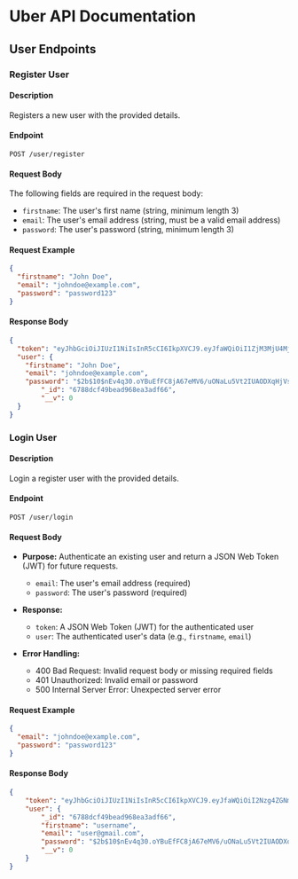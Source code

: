 # Uber API Documentation

## User Endpoints

### Register User

#### Description

Registers a new user with the provided details.

#### Endpoint
 
`POST /user/register`

#### Request Body

The following fields are required in the request body:

* `firstname`: The user's first name (string, minimum length 3)
* `email`: The user's email address (string, must be a valid email address)
* `password`: The user's password (string, minimum length 3)

#### Request Example

```json
{
  "firstname": "John Doe",
  "email": "johndoe@example.com",
  "password": "password123"
}

````

#### Response Body
```json
{
  "token": "eyJhbGciOiJIUzI1NiIsInR5cCI6IkpXVCJ9.eyJfaWQiOiI1ZjM3MjU4MjM4MjM4MjM4MjMiLCJpYXQiOjE2MjM3MjU4MjM4MjM4MjM4MjMiLCJleHAiOjE2MjM3MjU4MjM4MjM4MjM4MjMifQ.SflKxwRJSMeKKF2QT4fwpMeJf36POk6yJV_adQssw5c",
  "user": {
    "firstname": "John Doe",
    "email": "johndoe@example.com",
    "password": "$2b$10$nEv4q30.oYBuEfFC8jA67eMV6/uONaLu5Vt2IUAODXqHjVsYNGBcm",
        "_id": "6788dcf49bead968ea3adf66",
        "__v": 0
  }
}
````

### Login User

#### Description

Login a register user with the provided details.

#### Endpoint
 
`POST /user/login`

#### Request Body

* **Purpose:** Authenticate an existing user and return a JSON Web Token (JWT) for future requests.
 
   + `email`: The user's email address (required)
	+ `password`: The user's password (required)

* **Response:**
	+ `token`: A JSON Web Token (JWT) for the authenticated user
	+ `user`: The authenticated user's data (e.g., `firstname`, `email`)
* **Error Handling:**
	+ 400 Bad Request: Invalid request body or missing required fields
	+ 401 Unauthorized: Invalid email or password
	+ 500 Internal Server Error: Unexpected server error


#### Request Example

```json
{
  "email": "johndoe@example.com",
  "password": "password123"
}

````

#### Response Body
```json
{
    "token": "eyJhbGciOiJIUzI1NiIsInR5cCI6IkpXVCJ9.eyJfaWQiOiI2Nzg4ZGNmNDliZWFkOTY4ZWEzYWRmNjYiLCJpYXQiOjE3MzcwOTIxOTd9.DaC6iRZJGTuTQgV6bwn9uBP5JWPgruA42EoJk_WkE6w",
    "user": {
        "_id": "6788dcf49bead968ea3adf66",
        "firstname": "username",
        "email": "user@gmail.com",
        "password": "$2b$10$nEv4q30.oYBuEfFC8jA67eMV6/uONaLu5Vt2IUAODXqHjVsYNGBcm",
        "__v": 0
    }
}
````

 